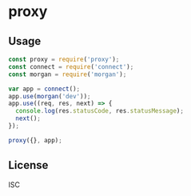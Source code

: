 # proxy

## Usage

```js
const proxy = require('proxy');
const connect = require('connect');
const morgan = require('morgan');

var app = connect();
app.use(morgan('dev'));
app.use((req, res, next) => {
  console.log(res.statusCode, res.statusMessage);
  next();
});

proxy({}, app);
```

## License

ISC
